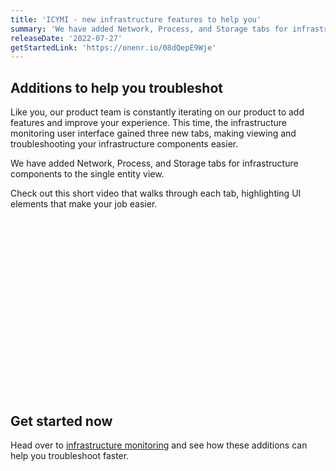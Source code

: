 ```yaml
---
title: 'ICYMI - new infrastructure features to help you' 
summary: 'We have added Network, Process, and Storage tabs for infrastructure components to the single entity view.' 
releaseDate: '2022-07-27' 
getStartedLink: 'https://onenr.io/08dQepE9Wje'
---
```

## Additions to help you troubleshot
Like you, our product team is constantly iterating on our product to add features and improve your experience. This time, the infrastructure monitoring user interface gained three new tabs, making viewing and troubleshooting your infrastructure components easier.

We have added Network, Process, and Storage tabs for infrastructure components to the single entity view.

Check out this short video that walks through each tab, highlighting UI elements that make your job easier.

<script src="https://fast.wistia.com/embed/medias/gb8bpr2lz2.jsonp" async></script><script src="https://fast.wistia.com/assets/external/E-v1.js" async></script><div class="wistia_responsive_padding" style="padding:56.25% 0 0 0;position:relative;"><div class="wistia_responsive_wrapper" style="height:100%;left:0;position:absolute;top:0;width:100%;"><div class="wistia_embed wistia_async_gb8bpr2lz2 videoFoam=true" style="height:100%;position:relative;width:100%">&nbsp;</div></div></div>

## Get started now
Head over to [infrastructure monitoring](https://onenr.io/08dQepE9Wje) and see how these additions can help you troubleshoot faster.
